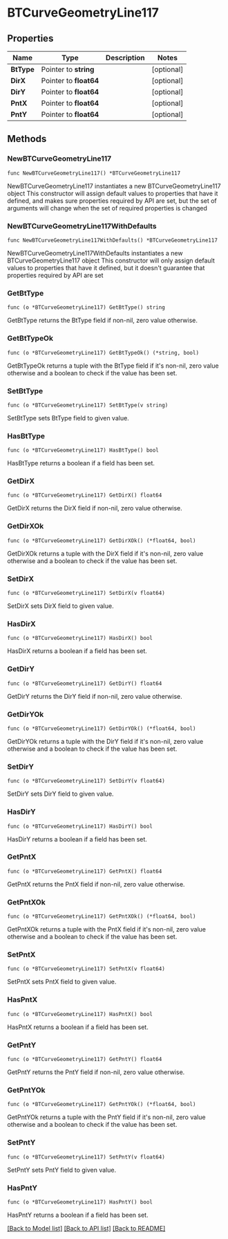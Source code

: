 # BTCurveGeometryLine117

## Properties

Name | Type | Description | Notes
------------ | ------------- | ------------- | -------------
**BtType** | Pointer to **string** |  | [optional] 
**DirX** | Pointer to **float64** |  | [optional] 
**DirY** | Pointer to **float64** |  | [optional] 
**PntX** | Pointer to **float64** |  | [optional] 
**PntY** | Pointer to **float64** |  | [optional] 

## Methods

### NewBTCurveGeometryLine117

`func NewBTCurveGeometryLine117() *BTCurveGeometryLine117`

NewBTCurveGeometryLine117 instantiates a new BTCurveGeometryLine117 object
This constructor will assign default values to properties that have it defined,
and makes sure properties required by API are set, but the set of arguments
will change when the set of required properties is changed

### NewBTCurveGeometryLine117WithDefaults

`func NewBTCurveGeometryLine117WithDefaults() *BTCurveGeometryLine117`

NewBTCurveGeometryLine117WithDefaults instantiates a new BTCurveGeometryLine117 object
This constructor will only assign default values to properties that have it defined,
but it doesn't guarantee that properties required by API are set

### GetBtType

`func (o *BTCurveGeometryLine117) GetBtType() string`

GetBtType returns the BtType field if non-nil, zero value otherwise.

### GetBtTypeOk

`func (o *BTCurveGeometryLine117) GetBtTypeOk() (*string, bool)`

GetBtTypeOk returns a tuple with the BtType field if it's non-nil, zero value otherwise
and a boolean to check if the value has been set.

### SetBtType

`func (o *BTCurveGeometryLine117) SetBtType(v string)`

SetBtType sets BtType field to given value.

### HasBtType

`func (o *BTCurveGeometryLine117) HasBtType() bool`

HasBtType returns a boolean if a field has been set.

### GetDirX

`func (o *BTCurveGeometryLine117) GetDirX() float64`

GetDirX returns the DirX field if non-nil, zero value otherwise.

### GetDirXOk

`func (o *BTCurveGeometryLine117) GetDirXOk() (*float64, bool)`

GetDirXOk returns a tuple with the DirX field if it's non-nil, zero value otherwise
and a boolean to check if the value has been set.

### SetDirX

`func (o *BTCurveGeometryLine117) SetDirX(v float64)`

SetDirX sets DirX field to given value.

### HasDirX

`func (o *BTCurveGeometryLine117) HasDirX() bool`

HasDirX returns a boolean if a field has been set.

### GetDirY

`func (o *BTCurveGeometryLine117) GetDirY() float64`

GetDirY returns the DirY field if non-nil, zero value otherwise.

### GetDirYOk

`func (o *BTCurveGeometryLine117) GetDirYOk() (*float64, bool)`

GetDirYOk returns a tuple with the DirY field if it's non-nil, zero value otherwise
and a boolean to check if the value has been set.

### SetDirY

`func (o *BTCurveGeometryLine117) SetDirY(v float64)`

SetDirY sets DirY field to given value.

### HasDirY

`func (o *BTCurveGeometryLine117) HasDirY() bool`

HasDirY returns a boolean if a field has been set.

### GetPntX

`func (o *BTCurveGeometryLine117) GetPntX() float64`

GetPntX returns the PntX field if non-nil, zero value otherwise.

### GetPntXOk

`func (o *BTCurveGeometryLine117) GetPntXOk() (*float64, bool)`

GetPntXOk returns a tuple with the PntX field if it's non-nil, zero value otherwise
and a boolean to check if the value has been set.

### SetPntX

`func (o *BTCurveGeometryLine117) SetPntX(v float64)`

SetPntX sets PntX field to given value.

### HasPntX

`func (o *BTCurveGeometryLine117) HasPntX() bool`

HasPntX returns a boolean if a field has been set.

### GetPntY

`func (o *BTCurveGeometryLine117) GetPntY() float64`

GetPntY returns the PntY field if non-nil, zero value otherwise.

### GetPntYOk

`func (o *BTCurveGeometryLine117) GetPntYOk() (*float64, bool)`

GetPntYOk returns a tuple with the PntY field if it's non-nil, zero value otherwise
and a boolean to check if the value has been set.

### SetPntY

`func (o *BTCurveGeometryLine117) SetPntY(v float64)`

SetPntY sets PntY field to given value.

### HasPntY

`func (o *BTCurveGeometryLine117) HasPntY() bool`

HasPntY returns a boolean if a field has been set.


[[Back to Model list]](../README.md#documentation-for-models) [[Back to API list]](../README.md#documentation-for-api-endpoints) [[Back to README]](../README.md)


